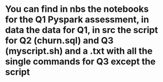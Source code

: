 # You can find in nbs the notebooks for the Q1 Pyspark assessment, in data the data for Q1, in src the script for Q2 (churn.sql) and Q3 (myscript.sh) and a .txt with all the single commands for Q3 except the script
